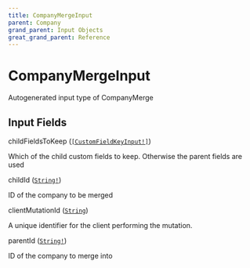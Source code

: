 ```yaml
---
title: CompanyMergeInput
parent: Company
grand_parent: Input Objects
great_grand_parent: Reference
---
```


<h1>CompanyMergeInput</h1>

Autogenerated input type of CompanyMerge

<h2>Input Fields</h2>

<div class="field-entry ">
  <span id="child_fields_to_keep" class="field-name anchored">childFieldsToKeep (<code><a href="/docs/reference/input_object/custom_field/custom_field_key_input">[CustomFieldKeyInput!]</a></code>)</span>

  <div class="description-wrapper">
   <p>Which of the child custom fields to keep. Otherwise the parent fields are used</p>

  </div>
</div>

<div class="field-entry ">
  <span id="child_id" class="field-name anchored">childId (<code><a href="/docs/reference/scalar/string">String!</a></code>)</span>

  <div class="description-wrapper">
   <p>ID of the company to be merged</p>

  </div>
</div>

<div class="field-entry ">
  <span id="client_mutation_id" class="field-name anchored">clientMutationId (<code><a href="/docs/reference/scalar/string">String</a></code>)</span>

  <div class="description-wrapper">
   <p>A unique identifier for the client performing the mutation.</p>

  </div>
</div>

<div class="field-entry ">
  <span id="parent_id" class="field-name anchored">parentId (<code><a href="/docs/reference/scalar/string">String!</a></code>)</span>

  <div class="description-wrapper">
   <p>ID of the company to merge into</p>

  </div>
</div>

